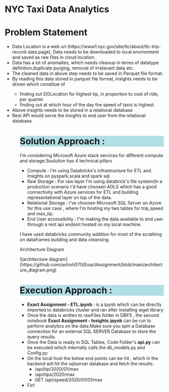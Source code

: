 <h1> NYC Taxi Data Analytics</h1>
<p align = "center">
<h1>Problem Statement</h1>
<ul><li> Data Location is a web url (https://www1.nyc.gov/site/tlc/about/tlc-trip-record-data.page), Data needs to be downloaded to local environment and saved as raw files in cloud location.</li>
<li>  Data has a lot of anomalies, which needs cleanup in terms of datatype definition,duplicate purging, removal of irrelavant data etc.</li>
<li>  The cleaned data in above step needs to be saved in Parquet file format.</li>
<li>  By reading this data stored in parquet file format, insights needs to be driven which constitue of </li>
        <ul>
        <li> finding out DOLocation for highest tip, in proportion to cost of ride, per quarter.</li1>
        <li> finding out at which hour of the day the speed of taxis is highest.</li2></ul>
<li>  Above insights needs to be stored in a relational database</li>
<li>  Rest API would serve the insights to end user from the relational database. </li>
<ul>
</p>

<h1 style="background-color:powderblue;"> Solution Approach : </h1>
<p >I'm considering Microsoft Azure stack services for different compute and storage.Soulution has 4 technical pillars <p>
<ul> <li>Compute : I'm using Databricks's infrastructure for ETL and Insights on pyspark,scala and spark sql</li> 
<li> Raw Storage  : For raw layer I'm using databrick's file system(In a production scenario I'd have choosen ADLS which has a good connectivity with Azure services for ETL and building representational layer on top of the data.</li>
<li> Relational Storage : I've choosen Microsoft SQL Server on Azure for this use case , where I'm hosting my two tables for trip_speed and max_tip.</li>
<li> End User accessibility : I"m making the data available to end user through a rest api endoint hosted on my local machine.</li>
</ul>

I have used databricks community addition for most of the scrathing on dataframes building and data cleansing.
<p "style="text-align: center"> Architecture Diagram </p>
![architecture diagram](https://github.com/ashish570/ExactAssignment/blob/main/architecture_diagram.png)

<h1 style="background-color:powderblue;align= 'Left'"> Execution Approach : </h1>


<ul> <li> <b>Exact Assignment - ETL.ipynb</b> : is a ipynb which can be directly imported to databricks cluster and ran after installing wget library</li> 
<li> Once the data is written to rawFiles folder in DBFS , the second notebook <b>Exact Assignment - Insights.ipynb</b> can be run to perform analytics on the data.Make sure you spin a Database connection for an external SQL SERVER Database to store the query results.</li>
<li> Once the Data is ready in SQL Tables, Code Folder's <b>api.py</b> can be executed which internally calls the db_models.py and Config.py </li>
<li> On the local host the below end points can be hit , which in the backend will hit the sqlserver database and fetch the results.
        <ul><li> /api/tip/2020/01/max</li>
              <li> /api/tips/2020/max </li>
                <li>GET  /api/speed/2020/01/01/max </li></ul>
<li> Fin!</li>              
</ul>


